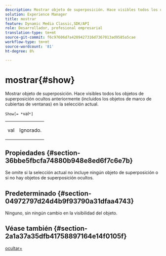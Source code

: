 ```yaml
---
description: Mostrar objeto de superposición. Hace visibles todos los objetos de superposición ocultos anteriormente (incluidos los objetos de marco de cubiertas de ventanas) en la selección actual.
solution: Experience Manager
title: mostrar
feature: Dynamic Media Classic,SDK/API
role: Desarrollador, profesional empresarial
translation-type: tm+mt
source-git-commit: f6c97606d7a4209427316d7367013ad9585a5cae
workflow-type: tm+mt
source-wordcount: '81'
ht-degree: 8%

---
```



# mostrar{#show}

Mostrar objeto de superposición. Hace visibles todos los objetos de superposición ocultos anteriormente (incluidos los objetos de marco de cubiertas de ventanas) en la selección actual.

`Show[= *`val`*]`

<table id="simpletable_88D25B9C8E0A47EF90C8ABEBDE777183"> 
 <tr class="strow"> 
  <td class="stentry"> <p><span class="varname"> val</span> </p> </td> 
  <td class="stentry"> <p>Ignorado. </p></td> 
 </tr> 
</table>

## Propiedades {#section-36bbe5fbcfa74880b948e8ed6f7c6e7b}

Se omite si la selección actual no incluye ningún objeto de superposición o si no hay objetos de superposición ocultos.

## Predeterminado {#section-04972797d24d4b9f93790a31dfaa4743}

Ninguno, sin ningún cambio en la visibilidad del objeto.

## Véase también {#section-2a1a37a35dfb41758897164e14f0105f}

[ocultar=](../../../../../ir-api/http-protocol/image-rendering-api-ref/c-ir-http-protocol-ref/c-ir-http-protocol-command-reference/r-ir-hide.md#reference-681b9782f90a45b18ed50292ab2c096c)

